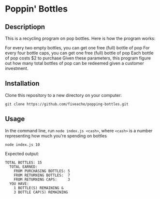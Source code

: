 # Poppin' Bottles

## Descriptiopn
This is a recycling program on pop bottles. Here is how the program works:

For every two empty bottles, you can get one free (full) bottle of pop
For every four bottle caps, you can get one free (full) bottle of pop
Each bottle of pop costs $2 to purchase
Given these parameters, this program figure out how many total bottles of pop can be redeemed given a customer investment.

## Installation

Clone this repository to a new directory on your computer:
```
git clone https://github.com/fiveache/popping-bottles.git
```

## Usage
In the command line, run `node index.js <cash>`, where `<cash>` is a number representing how much you're spending on bottles

```
node index.js 10
```

Expected output:
```
TOTAL BOTTLES: 15
  TOTAL EARNED:
    FROM PURCHASING BOTTLES: 5
    FROM RETURNING BOTTLES:  7
    FROM RETURNING CAPS:     3
  YOU HAVE:
    1 BOTTLE(S) REMAINING &
    3 BOTTLE CAP(S) REMAINING
```
